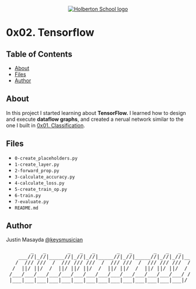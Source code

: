 <p align="center">
  <a href=#>
    <img src="https://user-images.githubusercontent.com/74752740/175812508-dc2482bf-bd5b-4c0a-b075-1bede95c488e.png" alt="Holberton School logo">
  </a>
</p>

# 0x02. Tensorflow

## Table of Contents
* [About](#about)
* [Files](#files)
* [Author](#author)

## About
In this project I started learning about **TensorFlow.** I learned how to design and execute **dataflow graphs**, and created a nerual network similar to the one I built in [0x01. Classification](https://github.com/keysmusician/holbertonschool-machine_learning/tree/main/supervised_learning/0x01-classification).

## Files
* `0-create_placeholders.py`
* `1-create_layer.py`
* `2-forward_prop.py`
* `3-calculate_accuracy.py`
* `4-calculate_loss.py`
* `5-create_train_op.py`
* `6-train.py`
* `7-evaluate.py`
* `README.md`

## Author
Justin Masayda [@keysmusician](https://github.com/keysmusician)
<div align="center">
<pre>
        _   _       _   _   _       _   _       _   _   _     
    ___//|_//|_____//|_//|_//|_____//|_//|_____//|_//|_//|___ 
   /  /// ///  /  /// /// ///  /  /// ///  /  /// /// ///  / |
  /  ||/ ||/  /  ||/ ||/ ||/  /  ||/ ||/  /  ||/ ||/ ||/  / / 
 /___/___/___/___/___/___/___/___/___/___/___/___/___/___/ /  
 |___|___|___|___|___|___|___|___|___|___|___|___|___|___|/   
 
</pre>
</div>
